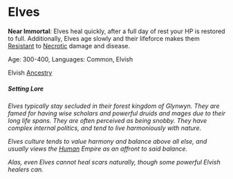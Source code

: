# Elves

**Near Immortal**: Elves heal quickly, after a full day of rest your HP is restored to full. Additionally, Elves age slowly and their lifeforce makes them [Resistant](../../Conditions/Resistant.md) to [Necrotic](../../Damage%20Types/Necrotic.md) damage and disease.

Age: 300-400, Languages: Common, Elvish

Elvish [Ancestry](Ancestry.md)
##### Setting Lore
*Elves typically stay secluded in their forest kingdom of Glynwyn. They are famed for having wise scholars and powerful druids and mages due to their long life spans. They are often perceived as being snobby. They have complex internal politics, and tend to live harmoniously with nature.* 

*Elves culture tends to value harmony and balance above all else, and usually views the [Human](Humans.md) Empire as an affront to said balance.*

*Alas, even Elves cannot heal scars naturally, though some powerful Elvish healers can.*
